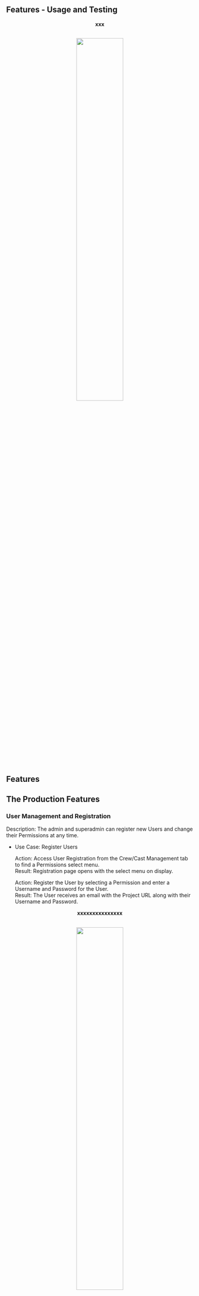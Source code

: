 ## Features - Usage and Testing

<p align="center"> <strong>xxx</strong></p>
<h2 align="center">
<img src="documentation/readme-images/home6.png" width="50%">
</h2>

## Features

## The Production Features

### User Management and Registration
Description: The admin and superadmin can register new Users and change their Permissions at any time.<br>

- Use Case: Register Users<br>

  Action: Access User Registration from the Crew/Cast Management tab to find a Permissions select menu.<br>
  Result: Registration page opens with the select menu on display.<br>

  Action: Register the User by selecting a Permission and enter a Username and Password for the User.<br>
  Result: The User receives an email with the Project URL along with their Username and Password.<br>

<p align="center"> <strong>xxxxxxxxxxxxxxx</strong></p>
<h2 align="center">
<img src="documentation/readme-images/schededit1.png" width="50%">
</h2>

<p align="center"> <strong>xxxxxxxxxxxxxxxxxxxx</strong></p>
<h2 align="center">
<img src="documentation/readme-images/schededit2.png" width="50%">
</h2>

- Use Case: Change a User's Permission<br>

  Action: Change the User's Permission by selecting a new Permission for the User.<br>
  Result: The User receives an email advising them of their new Permission.<br>

<p align="center"> <strong>xxxxxxxxxxxxxxxxx</strong></p>
<h2 align="center">
<img src="documentation/readme-images/schededit1.png" width="50%">
</h2>

<p align="center"> <strong>xxxxxxxxxxxxxxxx</strong></p>
<h2 align="center">
<img src="documentation/readme-images/schededit2.png" width="50%">
</h2>

### Scheduling
Description: View Schedules for a Shoot Day. Create Schedules by Creating Days then selecting Scenes from a menu which automatically adds the Scene's breakdown info to a stripboard.<br>

- Use Case: View all Shoot Days.<br>

  1. Click on the Schedule link in the Home page or from the Navbar.<br>
  2. The Schedule page displays with all the Shoot Days.<br>

<p align="center"> <strong>The Schedule page</strong></p>
<h2 align="center">
<img src="documentation/readme-images/schedsched.png" width="50%">
</h2>

- Use Case: Create a Shoot Day.<br>

  1. On the Schedule page click on the "Create Day" tab.<br>
  2. The Create Day form displays. <br>
  3. Add the Day number - "6".<br>
  4. Select the Date from the input box Calender - "20 Nov 2024".<br>
  5. The Date is added.<br>
  6. Press submit.<br>
  7. A success message displays.<br>
  8. The Shoot Day number "6" and Date "20 Nov 2024" is created and added to the page.<br>

<p align="center"> <strong>Shoot Day: Number "6" Created</strong></p>
<h2 align="center">
<img src="documentation/readme-images/scheddaycre.png" width="50%">
</h2>

- Use Case: Edit a Shoot Day.<br>

  1. On the Edit/Delete icon and click the Edit icon.<br>
  2. The Edit Day form displays. <br>
  3. Input the new details, i.e. change the date to - "27 Nov 2024".<br>
  6. Press submit.<br>
  7. A success message displays.<br>
  8. The Shoot Day number "6" displays with the new Date "27 Nov 2024".<br>

<p align="center"> <strong>Success Message and Day with changes</strong></p>
<h2 align="center">
<img src="documentation/readme-images/scheddayedit.png" width="50%">
</h2>

- Use Case: Delete a Shoot Day.<br>

  1. On the Edit/Delete icon and click the Delete icon.<br>
  2. A Modal displays asking to Confirm Delete or Cancel<br>
  3. Click "Delete".<br>
  6. A success message displays and the Day is deleted.<br>

<p align="center"> <strong>Success Message and Day Deleted</strong></p>
<h2 align="center">
<img src="documentation/readme-images/scheddaydel.png" width="50%">
</h2>

- Use Case: Find a Shoot Day in the Calender.<br>

  1. Click on the desired date in the Calender - "02 Jan 2023".<br>
  2. The Shoot Day opens if one has been created for that date. <br>

<p align="center"> <strong>Shoot Day "02 Jan 2023"</strong></p>
<h2 align="center">
<img src="documentation/readme-images/schedcal1.png" width="50%">
</h2>

- Use Case: Find a Shoot Day from the Search Bar.<br>

  1. Enter the Day Number "1" in the Search Bar and Submit.<br>
  2. The search returns Days containing the number "1".<br>

<p align="center"> <strong>The Shoot Day "1" displays.</strong></p>
<h2 align="center">
<img src="documentation/readme-images/schedsearch1.png" width="50%">
</h2>

- Use Case: View the Shoot Day and its Stripboard.<br>

  1. Click on the Shoot Day from the the selection displaying on the page or from the one if returned from the Calender search or Search Bar.<br>
  2. The Shoot Day opens and the Add Scenes tab and Stripboard displays. <br>

<p align="center"> <strong>The Shoot Day with the Add Scenes tab and Stripboard</strong></p>
<h2 align="center">
<img src="documentation/readme-images/schedstripb1.png" width="50%">
</h2>

- Use Case: Add Schedule Scenes to a Shoot Day.<br>

  1. Click on the Shoot Day.<br>
  2. The Shoot Day opens with the Add Scenes tab and Stripboard. <br>
  3. Click the the Add Scene tab.<br>
  4. The Add Scene form opens below.<br>
  5. Click on the Act One tab and the Scenes from Act One display.<br>
  6. Click on the Act Two A tab and the Scenes from Act Two A display.<br>
  7. Click on the Act Two B tab and the Scenes from Act Two B display.<br>
  8. Click on the Act Three tab and the Scenes from Act Three display.<br>
  9. Click on the Location tab and the Scenes display by Location.<br>
  10. Input a Scene number, Title or Location to the Search Bar then click one of the above tabs and the Scenes in that tab group with the search value display.<br>
  11. Select a Scene by clicking on it and the Shooting Info form opens below with the Scene numberon top.<br>
  12. Input the Day Order Number and other values and press Add Scene. It is up to the User to input an
   unused Day Order Number not used in another Scene.<br>
  13. A success message displays.
  14. The Schedule Scene is added to the Stripboard and the page count is updated by Scene 4's length of 1 to 3.75.<br>

<p align="center"> <strong>Add Scene Form</strong></p>
<h2 align="center">
<img src="documentation/readme-images/schedadds1.png" width="50%">
</h2>

<p align="center"> <strong>Act One Scenes displaying after clicking the Act One tab</strong></p>
<h2 align="center">
<img src="documentation/readme-images/schedaddact1.png" width="50%">
</h2>

<p align="center"> <strong>Enter value "Jake" in Search bar</strong></p>
<h2 align="center">
<img src="documentation/readme-images/schedjake1.png" width="50%">
</h2>

<p align="center"> <strong>Act One Scenes with Location Jake display</strong></p>
<h2 align="center">
<img src="documentation/readme-images/schedjake2.png" width="50%">
</h2>

<p align="center"> <strong>Enter Shooting Info with Day order Number "6" and submit form</strong></p>
<h2 align="center">
<img src="documentation/readme-images/schedshoot1.png" width="50%">
</h2>

<p align="center"> <strong>Scene 4 is added to the Stripboard with Day order number "6"</strong></p>
<h2 align="center">
<img src="documentation/readme-images/schedshoot2.png" width="50%">
</h2>

- Use Case: Edit Schedule Scene<br>

  1. Click on the three Dots edit icon to open the Edit/Delete mini menu and click Edit.<br>
  2. The Edit page opens with the fetched Schedule Scene info in the input boxes<br>
  3. Make changes and click Edit.<br>
  4. The Stripboard opens with the changes to that Schedule Scene.<br>

<p align="center"> <strong>Make changes to New Info field</strong></p>
<h2 align="center">
<img src="documentation/readme-images/schededit1.png" width="50%">
</h2>

<p align="center"> <strong>Stripboard after submitting</strong></p>
<h2 align="center">
<img src="documentation/readme-images/schededit2.png" width="50%">
</h2>

- Use Case: Add a Next row with move or break info below a Schedule Scene.<br>

  1. Click on the three Dots edit icon to open the Edit/Delete mini menu and click Edit.<br>
  2. The Edit page opens with the fetched Schedule Scene info in the input boxes<br>
  3. Input the new Next info in the Next input box and click Edit.<br>
  4. The Stripboard opens with the new next Row displaying below that Schedule Scene.<br>

<p align="center"> <strong>Make changes to Next field</strong></p>
<h2 align="center">
<img src="documentation/readme-images/schedednext1.png" width="50%">
</h2>

<p align="center"> <strong>Stripboard after submitting</strong></p>
<h2 align="center">
<img src="documentation/readme-images/schedednext2.png" width="50%">
</h2>

- Use Case: Reorder a Schedule Scene.<br>

  1. Click on the Reorder button which currently displays the Scene's current order and the reorder form opens.<br>
  2. Input the new Order number and click Reorder.<br>
  3. The Stripboard opens with the new Order number for the Schedule Scene.<br>
  4. Re-order all the following Schedule Scenes in a similar manner.<br>

<p align="center"> <strong>Make changes to Reorder field</strong></p>
<h2 align="center">
<img src="documentation/readme-images/schedor1.png" width="50%">
</h2>

<p align="center"> <strong>Stripboard after submitting</strong></p>
<h2 align="center">
<img src="documentation/readme-images/schedor2.png" width="50%">
</h2>

- Use Case: Add a Next row with new info below a Schedule Scene from the Reorder form.<br>

  1. Click on the Reorder button and the reorder form opens.<br>
  2. Input the new Next info in the Next input box and click Create.<br>
  3. The Stripboard opens with the new next Row displaying below that Schedule Scene.<br>

<p align="center"> <strong>Make changes to Next field</strong></p>
<h2 align="center">
<img src="documentation/readme-images/schednext1.png" width="50%">
</h2>

<p align="center"> <strong>Stripboard after submitting</strong></p>
<h2 align="center">
<img src="documentation/readme-images/schednext2.png" width="50%">
</h2>

- Use Case: View the Schedule Scene Characters.<br>

  1. Click on the Cast button.<br>
  2. The Cast Info displays below.<br>

<p align="center"> <strong>Character Info</strong></p>
<h2 align="center">
<img src="documentation/readme-images/charssched.png" width="50%">
</h2>

- Use Case: View the Schedule Scene Info.<br>

  1. Click on the Info button.<br>
  2. The Info displays below.<br>

<p align="center"> <strong>Scene Info</strong></p>
<h2 align="center">
<img src="documentation/readme-images/infosched.png" width="50%">
</h2>

### Callsheets
Description: xxxx<br>

### Budgeting 
- As this feature is held on the "Shot Caller Production" home app the Budgeting testing is on it's Testing page. [Testing](https://github.com/johnston9/shot-caller-production/blob/main/TESTING.md)<br>



## The Creative Features

### Scenes Workspace
Description: View and create Scene pages containing Breakdowns, Characters and Background, Scripts, Storyboards, Shotlists, and Workspaces.<br>

#### Scenes Page
Description: This page displays all the currently added Scenes and the "Script" tab to the Script page where the whole Script can be uploaded and viewed.

- Use Case: View all the Scenes<br>

  1. Click on Scenes Workspace on the Home page or Workspace in the Navbar.<br>
  2. The Scenes Workspace page opens with all the currently created Scenes displaying on it.<br>

<p align="center"> <strong>Scenes Workspace</strong></p>
<h2 align="center">
<img src="documentation/readme-images/scenesworks.png" width="50%">
</h2>

- Use Case: Find Scenes from the Searchbar<br>

  1. On the Scenes Workspace start typing a Scene Number, Title or Location in the Searchbar, e.g. for Location start typing "Alligator Club".<br>
  2. Results will display narrowing down with each charactor or digit typed.<br>
  3. In this case by the time "alli" is typed in the results for Location "Alligaror Club" display.

<p align="center"> <strong>Alligaror Club returned from Search</strong></p>
<h2 align="center">
<img src="documentation/readme-images/scenessebar.png" width="50%">
</h2>

- Use Case: Find Scenes by Act or Location List<br>

  1. On the Scenes Workspace click on the "Act Three" tab..<br>
  2. Results showing all scenes from Act Three display.<br>

<p align="center"> <strong>Act Three</strong></p>
<h2 align="center">
<img src="documentation/readme-images/scenesact3.png" width="50%">
</h2>

- Use Case: Create a Scene<br>

  1. In the Scenes Workspace page click on the "Create Scene" tab to open the "Create Scene" form.<br>
  2. Input the new Scene Number, "11", and submit.<br>
  3. Scene "11" is added to the Scenes Workspace.
  4. A Success message displays saying "Scene 11 Created".

<p align="center"> <strong>Input "11" in the Create Scene form</strong></p>
<h2 align="center">
<img src="documentation/readme-images/scenescreate.png" width="50%">
</h2>

<p align="center"> <strong>Success Message</strong></p>
<h2 align="center">
<img src="documentation/readme-images/toastcreate.png" width="50%">
</h2>

<p align="center"> <strong>Scene "11" added to Workspace</strong></p>
<h2 align="center">
<img src="documentation/readme-images/scenescreate2.png" width="50%">
</h2>

- Use Case: Delete a Scene on the Scenes page.<br>

  1. On the Scenes page click the Edit/Delete icon on the Scene Top then click the Delete icon.<br>
  2. A Modal displays asking to Confirm Delete or Cancel<br>
  3. Click "Delete".<br>
  6. A success message displays and the Scene is deleted.<br>

<p align="center"> <strong>Success Message and Scene Deleted</strong></p>
<h2 align="center">
<img src="documentation/readme-images/scenedel.png" width="50%">
</h2>

- Use Case: Delete a Scene on it's Scene page.<br>

  1. On the Scene click the Edit/Delete icon then click the Delete icon.<br>
  2. A Modal displays asking to Confirm Delete or Cancel<br>
  3. Click "Delete".<br>
  6. A success message displays and the Scene is deleted.<br>

#### Script
Description: This page contains the whole script. It also had "Latest Changes" and "Notes" information sections on top and an "Add Latest Script" tab where the latest draft can be uploaded.<br>

- Use Case: View the Script<br>

  1. Click on the "Script" tab on the Scenes page.<br>
  2. The Script page opens displaying the current Script with the "Latest Changes" and "Notes" information sections on top and an "Add Latest Script" tab.

<p align="center"> <strong>The Script page</strong></p>
<h2 align="center">
<img src="documentation/readme-images/script1.png" width="50%">
</h2>

- Use Case: Add the first Script Draft along with Notes<br>

  1. Click on the "Add Script" tab on the Scenes page. This will display is a Script has not been previously been added, if it has an "Add Latest Script" tab will display.
  2. The "Add Script" form opens.
  3. Input the "Draft Name" info.
  4. Input the "Latest Changes" info if desired."
  5. Input the "Notes" info."
  6. Click the "Change the Script" tab to open the Desktop files and select the desired file to be uploaded.
  7. The new file is added with its desktop name displaying below.
  8. Click Upload and the updates are added to the database and the Scenes page opens.
  9. A Success message displays.
  9. Click Script to view the Script.

- Use Case: Add the Latest Draft along with the Latest Changes and Notes inputs<br>

  1. Click on the "Add Latest Script" tab on the Scenes page.
  2. The "Add Latest Script" form opens displaying the current database Script file name, "Script_Draft_1_ny25jg" and the current draft, latest changes and notes inputs.
  3. Input the new "Draft Name" info, - "Draft 4, 02-04-24".
  4. Input the new "Latest Changes" info, - "Scene, 1, 2 and 3 changed. Added scene 94."
  5. Input the new "Notes" info, - "Scene 1 is 1.5 pages longer now."
  6. Click the "Change the Script" tab to open the Desktop files and select the desired file to be uploaded, - "Script Draft 4".
  7. The new file is added with its desktop name displaying below, - "Script Draft 4.pdf".
  8. Click Upload and the updates are added to the database and the Scenes page opens.
  9. A Success message displays saying "Script Draft 4.pdf" added.
  9. Click Script to view the changes including its new database file name "Script_Draft_4_v5omzy".


<p align="center"> <strong>The "Add Latest Script" Form with the Changes</strong></p>
<h2 align="center">
<img src="documentation/readme-images/scriptchange1.png" width="50%">
</h2>

<p align="center"> <strong>Success Message</strong></p>
<h2 align="center">
<img src="documentation/readme-images/scriptchange2.png" width="50%">
</h2>

<p align="center"> <strong>The new Script and the new info</strong></p>
<h2 align="center">
<img src="documentation/readme-images/scriptchange3.png" width="50%">
</h2>

- Use Case: View the Script in it's original format<br>

  1. Click on the "Click here to View the Original Script file" link on the Script page.<br>
  2. The Script opens on a new page in its original PDF format.

  - Use Case: Download the Script<br>

  1. Click on the "Download" icon on the Script.<br>
  2. The Script is downloaded.<br>

 - Use Case: Print the Script<br>

  1. Click on the "Print" icon on the Script.<br>
  2. The Print menu opens. 
  3. Click Print and the Script is printed out.<br>

#### Scene Page
Description: This page contains the Breakdown, Characters and Background, Scene Script, Storyboard, Shotlists, and Workspaces.<br>

- Use Case: View the Scene Page<br>

  1. Click on a Scene on the Scenes page.
  2. The Scene page opens.

#### Scene Breakdown
Description: This section contains the Scene Breakdown.

- Use Case: View the Scene Breakdown<br>

  1. Click on Breakdown tab on the Scene page to view the Scene Breakdown.

- Use Case: Add/Edit details in the Breakdown<br>

  1. Click on the 3 Dots on the Scene page or the Add/Edit tab on the Breakdown page to open the Add/Edit Breakdown form.
  2. Fill in the details.
  3. If the Location is not already added to the Locations dropdown click the "Add new Location" tab on the top of the page to open the Add New Location form.
  4. Input the new location "Train Station" and submit.
  5. The new Location "Train Station" is now added to the Locations dropdown.
  6. Add the Scene Script by selecting the desired PDF file "S 11 No 2 Script" from the desktop.
  7. Add the Scene Storyboard by selecting the desired PDF file "S 11 Storyb" from the desktop.
  8. Submit the form.
  9. A Success message displays saying "Scene "11" Breakdown Updated".
  10. Click on Breakdown tab on the Scene page to view the new Breakdown inputs.

<p align="center"> <strong>Add New Location</strong></p>
<h2 align="center">
<img src="documentation/readme-images/scenebreaknewloc1.png" width="50%">
</h2>

<p align="center"> <strong>New Location in Dropdown</strong></p>
<h2 align="center">
<img src="documentation/readme-images/scenebreakloc2.png" width="50%">
</h2>

<p align="center"> <strong>Input Breakdown Fields</strong></p>
<h2 align="center">
<img src="documentation/readme-images/scenebreak1.png" width="50%">
</h2>

<p align="center"> <strong>Success Message</strong></p>
<h2 align="center">
<img src="documentation/readme-images/breaktoast.png" width="50%">
</h2>

<p align="center"> <strong>The Breakdown Page</strong></p>
<h2 align="center">
<img src="documentation/readme-images/scenebreak2.png" width="50%">
</h2>

- Use Case: Add/Edit details in the Breakdown from the Scenes page<br>

  1. Click on the 3 Dots on the Scene Top on the Scenes page to open the Add/Edit Breakdown form.
  2. Fill in the details and submit.
  3. A success message displays and the Scene it updated with the new details.

#### Scene Characters/Bg
- Description: This section contains the Scene's Characters and Background information. Admin can add/edit Scene Characters and BG here. Characters are added by a dropdown containing all Characters added to the Project. Selecting a Character automatically fills it's Role and Number input.<br>
Characters can be added to the Project on the "Add Character" form in the "Characters" feature or here in the "Add New Characters "form.

- Use Case: View the Scene Characters/Bg Section<br>

  1. Click on Characters/Bg tab on the Scene page to view the Scene Characters/Bg Section wirh the currenly added Characters and Background.

<p align="center"> <strong>The Characters/Bg Section</strong></p>
<h2 align="center">
<img src="documentation/readme-images/charbg.png" width="50%">
</h2>

- Use Case: Add New Characters for the Project<br>

  1. Click on "Add Character" tab on the Characters/Bg Section to open the "Add Characters" form.<br>
  2. Click on "Add New Characters" tab to open the Add New Characters form.<br>
  3. Enter the "Role" name - "Fritz".<br>
  4. Select a Character number from one of the three inputs boxes.<br>
    Clicking on "Number 1 - 30" opens a dropdown with all the current unused "1 - 30" Numbers.<br>
    Clicking on "Number 31 - 100" opens a dropdown with all the current unused "31 - 100" Numbers.<br>
    Clicking on "Number 101 - 200" opens a dropdown with all the current unused "101 - 200" Numbers.<br>
    Select Number "44" from the "Number 31 - 100" dropdown.<br>
  5. Click "Create" and the Character Fritz is added to the database with a Character Number of "44" and the form is cleared.<br>
  6. A success message displays saying "Character Fritz Aded".<br>


<p align="center"> <strong>Open the "Add New Characters" form and add Role "Fritz"</strong></p>
<h2 align="center">
<img src="documentation/readme-images/addnewchar11.png" width="50%">
</h2>

<p align="center"> <strong>Select number "44" from the "Number 31 - 100" dropdown.</strong></p>
<h2 align="center">
<img src="documentation/readme-images/charsel1.png" width="50%">
</h2>

<p align="center"> <strong>Success Message</strong></p>
<h2 align="center">
<img src="documentation/readme-images/toastchar.png" width="50%">
</h2>

<p align="center"> <strong>The Character Fritz is added to the project with a Number of "44"</strong></p>
<h2 align="center">
<img src="documentation/readme-images/charbg.png" width="50%">
</h2>

- Use Case: Add Characters to the Scene<br>

  1. Click on "Add Character" tab on the Characters/Bg Section to open the "Add Characters" form which contains the "Add Scene Character" form below the "Add New Characters" tab.<br>
  2. Click on the "Select" button to open the scrollable Dropdown menu of currrently added Project Characters.<br>
  3. Click on "Fritz", the Character added in the Use Case above.<br>
  4. The Role and Number inputs are automatically filled with Fritz's info.<br>
  4. "Fritz" is added to the Scene Charcters below and the form is cleared to allow the next Character to be added.<br>
  5. A success message displays saying "Character Fritz Aded".<br>
  6. After the page is refreshed the Character "Fritz" will be displayed in accending "Number" order like the rest of the Characters.<br>

<p align="center"> <strong>The "Add Characters" form</strong></p>
<h2 align="center">
<img src="documentation/readme-images/addchars1.png" width="50%">
</h2>

<p align="center"> <strong>Click on "Fritz" in the Dropdown</strong></p>
<h2 align="center">
<img src="documentation/readme-images/selfritz.png" width="50%">
</h2>

<p align="center"> <strong>The Role and Number Inputs are Automatically filled with Fritz's Info</strong></p>
<h2 align="center">
<img src="documentation/readme-images/selfritz2.png" width="50%">
</h2>

<p align="center"> <strong>Success Message</strong></p>
<h2 align="center">
<img src="documentation/readme-images/toastchar2.png" width="50%">
</h2>

<p align="center"> <strong>"Fritz" is added to the Scene Charcters Below</strong></p>
<h2 align="center">
<img src="documentation/readme-images/selfritz3.png" width="50%">
</h2>

<p align="center"> <strong>"Fritz" Displaying in correct Order after Refreshing</strong></p>
<h2 align="center">
<img src="documentation/readme-images/selfritz4.png" width="50%">
</h2>

- Use Case: Delete Scene Characters<br>

  1. Click on "3 Dots Edit/Delete" icon to open the Edit/Delete mini menu and select Delete.<br>
  2. A pop-up displays on top of the page asking to confirm the Delete.
  3. Click "Cancel" to cancel or "Delete" to delete.

<p align="center"> <strong>The Edit/Delete mini menu</strong></p>
<h2 align="center">
<img src="documentation/readme-images/chardel1.png" width="50%">
</h2>

<p align="center"> <strong>The Pop-up to Confirm Delete</strong></p>
<h2 align="center">
<img src="documentation/readme-images/chardel2.png" width="50%">
</h2>

- Use Case: Edit Scene Characters<br>

  1. Scene Characters' "Role" and "Number" fields cannot be edited but "Costume" can. See Scene Character Costume below.<br>

#### Scene Character Costume
Description: 
- Use Case: Edit Scene Characters' Costumes<br>

  1. Click on a character's, "3 Dots Edit/Delete" icon to open the Edit/Delete mini menu and select Edit, eg "Fritz".<br>
  2. The "Add/Edit Costume" form opens.<br>
  3. Enter a value "1" and submit.<br>
  4. The value "1" is added to Fritz Costume.<br>
  5. A success message displays saying - "Fritz's Costume Updated".<br>

<p align="center"> <strong>Value "1" Entered in "Add/Edit Costume" form</strong></p>
<h2 align="center">
<img src="documentation/readme-images/costume1.png" width="50%">
</h2>

<p align="center"> <strong>Value "1" added to "Fritz Costume"</strong></p>
<h2 align="center">
<img src="documentation/readme-images/costume2.png" width="50%">
</h2>

<p align="center"> <strong>Success Message</strong></p>
<h2 align="center">
<img src="documentation/readme-images/fritz22.png" width="50%">
</h2>

#### Scene Script
Description: View, Download, Print or Change the Scene Script<br>

- Use Case: View the Scene Script<br>

  1. Click on Script tab on the Scene page to view the new Script "S 11 No 2 Script" added above. If no Script has been added yet a message will display advising to go to the Scenes Workspace page and click the Script tab on top to view the entire Script.

<p align="center"> <strong>Scene Script - "S 11 No 2 Script"</strong></p>
<h2 align="center">
<img src="documentation/readme-images/scenescriptno2.png" width="50%">
</h2>

- Use Case: View the Scene Script in it's original PDF format<br>

  1. Click on the "Click here to View the original Script file" link on the Script page.
  2. The Script opens in a new tab in it's original PDF format.

- Use Case: Download the Scene Script<br>

  1. Click on Download icon on the Script page.
  2. The Script is downloaded to the User's device.

- Use Case: Print the Scene Script<br>

  1. Click on Print icon on the Script page.
  2. The Script is printed out on the User's printer.

- Use Case: Add/Change the Scene Script<br>

  1. Click on Script tab on the Scene page to open the new Script "S 11 No 2 Script" added above.
  2. Click on the "Add/Change Script" tab.
  3. The Add/Change Script form opens with the "Database" name of the current Script "S_11_No_2_Script_swbjdg" displaying and a "Change Script" tab underneath.  If no Script has been added yet an "Upload Script" message will display instead.
  4. Click "Change Script" or "Upload Script" to open the Desktop files.
  5. Select the desired file "S 11 No 3 Script" and the "Desktop" name of the selected file "S 11 No 3 Script.pdf" displays in place of the previous "Database" one.
  6. Click Upload and the Script is changed in the backend.
  7. A success message displays saying - "S 11 No 3 Script Added".<br>
  8. Click Script tab to view the newly uploaded Script "S 11 No 3 Script" with the new database File name "S_11_No_3_Script_i8tapb" displaying.

<p align="center"> <strong>The "Add/Change Script" form displaying the current "Database" file name "S_11_No_2_Script_swbjdg"</strong></p>
<h2 align="center">
<img src="documentation/readme-images/scenescriptf1.png" width="50%">
</h2>

<p align="center"> <strong>The "Add/Change Script" form displaying the new "Desktop" file name "S 11 No 3 Script.pdf"</strong></p>
<h2 align="center">
<img src="documentation/readme-images/scenescriptf2.png" width="50%">
</h2>

<p align="center"> <strong>Success Message</strong></p>
<h2 align="center">
<img src="documentation/readme-images/sscript11.png" width="50%">
</h2>

<p align="center"> <strong>The "Script" page with the new Script "S 11 No 3 Script" - "Database" file name "S_11_No_3_Script_i8tapb"</strong></p>
<h2 align="center">
<img src="documentation/readme-images/scenescriptno3.png" width="50%">
</h2>

#### Scene Storyboard
Description: View, Download, Print or Change the Scene Storyboard and View or Add the Storyboard URL<br>

- Use Case: View the Scene Storyboard<br>

  1. Click on Storyboard tab on the Scene page to open the Storyboard page in which the current Storyboard displays if one has been added.

<p align="center"> <strong>Scene Storyboard - "Portrait 6"</strong></p>
<h2 align="center">
<img src="documentation/readme-images/storyview2.png" width="50%">
</h2>

- Use Case: Download the Scene Storyboard<br>

  1. Click on Download icon on the Storyboard page.
  2. The Storyboard is downloaded to the User's device.

- Use Case: Print the Scene Storyboard<br>

  1. Click on Print icon on the Storyboard page.
  2. The Storyboard is printed out on the User's printer.

- Use Case: Change the Scene Storyboard<br>

  1. Click on Storyboard tab on the Scene page to open the Storyboard page with the present Storyboard "Portrait6" displaying.
  2. Click on the "Add Storyboard" tab whether one has been added and is displaying or not.
  3. The Add/Change Storyboard form opens with the database name of the current Storyboard "portrait6_zkrkp7" displaying and a "Change Storyboard" tab underneath.  If no Storyboard has been added yet an "Upload Storyboard" message will display instead.
  4. Click "Change Storyboard" or "Upload Storyboard" to open the Desktop files.
  5. Select the desired file "Landscape6" and the desktop name of the selected file "Landscape6.pdf" displays in place of the previous one.
  6. Click Upload and the Storyboard is changed in the backend.
  7. A success message displays saying - "Storyboard Landscape6.pdf Added".<br>
  8. Click Storyboard tab to view the newly uploaded Storyboard "Landscape6" with the new database File name "landscape6_nqxnys" displaying above.

<p align="center"> <strong>The "Add/Change Storyboard" form displaying the current "Database" file name "portrait6_zkrkp7"</strong></p>
<h2 align="center">
<img src="documentation/readme-images/storychange1.png" width="50%">
</h2>

<p align="center"> <strong>The "Add/Change Storyboard" form displaying the new "Desktop" file name "Landscape6.pdf"</strong></p>
<h2 align="center">
<img src="documentation/readme-images/storychange2.png" width="50%">
</h2>

<p align="center"> <strong>Success Message</strong></p>
<h2 align="center">
<img src="documentation/readme-images/toaststory2.png" width="50%">
</h2>

<p align="center"> <strong>The "Storyboard" page with the new Storyboard "Landscape6" - "Database" file name "landscape6_nqxnys"</strong></p>
<h2 align="center">
<img src="documentation/readme-images/storychange3.png" width="50%">
</h2>

- Use Case: View the Scene Storyboard Video<br>

  1. Click on Storyboard URL tab on the Storyboard page.
  2. The page opens with the video ready to play.

<p align="center"> <strong>Scene Storyboard Video</strong></p>
<h2 align="center">
<img src="documentation/readme-images/storyurl.png" width="50%">
</h2>

- Use Case: Change the Scene Storyboard Video<br>

  1. Click on Storyboard URL tab on the Storyboard page.
  2. Click on the "Add/Change URL" tab.
  3. The Add/Change Storyboard URL form opens with the the current Storyboard URL displaying in the input box if one has been previously added.
  4. Enter the new Storyboard URL and submit.
  5. A success message displays saying - "Storyboard URL Added" and the Scene page is loaded.<br>
  8. Click Storyboard tab then the Storyboard URL tab to view the new video.

#### Scene Shotlist
Description: View and Add the Shotlist<br>

- Use Case: View the Scene Shotlist<br>

  1. Click on Shotlist tab on the Scene page to open the Shotlist page with the "Add Shot" tab on top and displaying all the currently added shots.

<p align="center"> <strong>Shotlist Page</strong></p>
<h2 align="center">
<img src="documentation/readme-images/nnnnn.png" width="50%">
</h2>

#### Scenes Workspaces
Description: Collorate on Scenes by department through Posts with images<br>

- Use Case: View the Scenes Workspace<br>

  1. Click on the "Primary Scenes Worksace" tab on the Home page or in the Navbar to Open the page.
  2. Wiew the "Workspace Guide" on top and the departments below.

<p align="center"> <strong>nnnnnnnn</strong></p>
<h2 align="center">
<img src="documentation/readme-images/nnnnnn.png" width="50%">
</h2>

### Characters
Description: xxxx<br>

- Use Case: nnnn<br>

  1. nnnn.
  2. nnn.

<p align="center"> <strong>nnnnnnnn</strong></p>
<h2 align="center">
<img src="documentation/readme-images/nnnnnn.png" width="50%">
</h2>

### Locations
Description: xxxx<br>

- Use Case: nnnn<br>

  1. nnnn.
  2. nnn.

<p align="center"> <strong>nnnnnnnn</strong></p>
<h2 align="center">
<img src="documentation/readme-images/nnnnnn.png" width="50%">
</h2>

### Moodboards
Description: xxxx<br>

- Use Case: nnnn<br>

  1. nnnn.
  2. nnn.

<p align="center"> <strong>nnnnnnnn</strong></p>
<h2 align="center">
<img src="documentation/readme-images/nnnnnn.png" width="50%">
</h2>

### Index Cards 
Description: A series of Cards for each Scene containing Story and Style info<br>

- Use Case: View the Index Cards<br>

  1. Click Index Cards in the Home page menu.<br>
  2. The Index Cards page opens with the "Add Index Card" tab on top and all added Cards displaying in Rows on Large Screen and one after another on Mobile view.<br>

<p align="center"> <strong>Index Cards page</strong></p>
<h2 align="center">
<img src="documentation/readme-images/indexview.png" width="50%">
</h2>

- Use Case: Find an Index Card in the Search bar by it's number<br>

  1. Input a Card number in the Search Bar, eg 109.<br>
  2. Card 109 is returned.<br>

<p align="center"> <strong>Index Card 109</strong></p>
<h2 align="center">
<img src="documentation/readme-images/indexsearch.png" width="50%">
</h2>

- Use Case: View the Index Cards from 1 - 30<br>

  1. Click Cards 1 - 30 tab.<br>
  2. The Index Cards in this group are returned.<br>

<p align="center"> <strong>Index Cards page</strong></p>
<h2 align="center">
<img src="documentation/readme-images/index1-30.png" width="50%">
</h2>

- Use Case: View the Index Cards from 31 - 60<br>

  1. Click Cards 31 - 60 tab.<br>
  2. The Index Cards in this group are returned.<br>

<p align="center"> <strong>Index Cards page</strong></p>
<h2 align="center">
<img src="documentation/readme-images/index31-60.png" width="50%">
</h2>

- Use Case: View the Index Cards from 61 - 90<br>

  1. Click Cards 61 - 90 tab.<br>
  2. The Index Cards in this group are returned.<br>

<p align="center"> <strong>Index Cards page</strong></p>
<h2 align="center">
<img src="documentation/readme-images/index61-90.png" width="50%">
</h2>

- Use Case: View the Index Cards from 91 - end<br>

  1. Click Cards 91 - end tab.<br>
  2. The Index Cards in this group are returned.<br>

<p align="center"> <strong>Index Cards page</strong></p>
<h2 align="center">
<img src="documentation/readme-images/index91-end.png" width="50%">
</h2>

- Use Case: Add an Index Card<br>

  1. Click the "Add Index Card" tab.<br>
  2. The "Create Index Card" form opens.<br>
  3. Input the Card Number, eg "8" along with the Story and Style fields and submit.<br>
  4. A success message displays saying - "Index Card "8" Added"<br>

<p align="center"> <strong>Create Index Card form</strong></p>
<h2 align="center">
<img src="documentation/readme-images/indexadd1.png" width="50%">
</h2>
<p align="center"> <strong>Success message</strong></p>
<h2 align="center">
<img src="documentation/readme-images/indextoastadd.png" width="50%">
</h2>

<p align="center"> <strong>Index Card "8" Added"</strong></p>
<h2 align="center">
<img src="documentation/readme-images/indexadd1.png" width="50%">
</h2>

- Use Case: Edit an Index Card<br>

  1. Click the 3 dots icon to open the Edit/Delete mini menu then click the Edit icon.<br>
  2. The "Edit Index Card" form opens.<br>
  3. Make changes and submit.<br>
   e.g. Number - "8" to "9", Story - "bus" to "train", Style - "Handheld" to "Steadicam".<br>
  4. A success message displays saying - "Index Card "8" Updated"<br>
  5. The Index Card now displays with the changes.

<p align="center"> <strong>Edit Index Card form</strong></p>
<h2 align="center">
<img src="documentation/readme-images/indexedit1.png" width="50%">
</h2>

<p align="center"> <strong>Edit Form</strong></p>
<h2 align="center">
<img src="documentation/readme-images/indexedit2.png" width="50%">
</h2>

<p align="center"> <strong>Index Card with Changes</strong></p>
<h2 align="center">
<img src="documentation/readme-images/indexedit3.png" width="50%">
</h2>

### Index Shots 
Description: Create any number of Series each containing a display of succesive images relating to a particular theme.<br>

- Use Case: View the Index Shot Series<br>

  1. Click Index Shots in the Home page menu.<br>
  2. The Index Shots page opens with the "Create Series" tab on top and all created Series displaying in Rows.<br>

<p align="center"> <strong>Index Shots page</strong></p>
<h2 align="center">
<img src="documentation/readme-images/seriesview.png" width="50%">
</h2>

- Use Case: Find a Series in the Search bar by it's name<br>

  1. Input a name in the Search Bar, eg costumes.<br>
  2. All series with word costumes are returned, e.g. "Costume Matches".<br>

<p align="center"> <strong>Series "Costume Matches"</strong></p>
<h2 align="center">
<img src="documentation/readme-images/seriessearch.png" width="50%">
</h2>

- Use Case: View a Series description<br>

  1. Click on the "I" icon.<br>
  2. The description of the Series's Content displays.<br>

<p align="center"> <strong>Series "Costume Matches"</strong></p>
<h2 align="center">
<img src="documentation/readme-images/seriescon.png" width="50%">
</h2>

- Use Case: Create a Series<br>

  1. Click the "Create Series" tab.<br>
  2. The "Create Series" form opens.<br>
  3. Input the Name, e.g. "Angles Scene 1" and Content fields and submit.<br>
  4. A success message displays saying - "Series "Angles Scene 1" Added"<br>
  5. The new Series "Angles Scene 1" is added.<br>

<p align="center"> <strong>Create Index Shot Series form</strong></p>
<h2 align="center">
<img src="documentation/readme-images/seriesadd1.png" width="50%">
</h2>

<p align="center"> <strong>Success Message</strong></p>
<h2 align="center">
<img src="documentation/readme-images/seriestoastadd.png" width="50%">
</h2>

<p align="center"> <strong>Series "Angles Scene 1" Added</strong></p>
<h2 align="center">
<img src="documentation/readme-images/seriesadd2.png" width="50%">
</h2>

- Use Case: Edit a Series<br>

  1. Click the "3 Dots on the Series" tab.<br>
  2. The "Edit Series" form opens.<br>
  3. Input new Name, e.g. "Angles Scene 2" and Content fields and submit.<br>
  4. A success message displays saying - "Series "Angles Scene 1" Updated"<br>
  5. The Series is updated.<br>

<p align="center"> <strong>Edit Series form</strong></p>
<h2 align="center">
<img src="documentation/readme-images/seriesedit1.png" width="50%">
</h2>

<p align="center"> <strong>Make Changes</strong></p>
<h2 align="center">
<img src="documentation/readme-images/seriesedit2.png" width="50%">
</h2>

<p align="center"> <strong>Success Message</strong></p>
<h2 align="center">
<img src="documentation/readme-images/seriestoastedit.png" width="50%">
</h2>

<p align="center"> <strong>Changes display</strong></p>
<h2 align="center">
<img src="documentation/readme-images/seriesedit3.png" width="50%">
</h2>

- Use Case: Delete a Series<br>

  1. Click the "3 Dots on the Series" tab and click the delete icon.<br>
  2. A dropdown opens asking to confirm delete.<br>
  3. Select Yes and the Series is deleted<br>
  4. The Series is updated.<br>

<p align="center"> <strong>Click the delete icon</strong></p>
<h2 align="center">
<img src="documentation/readme-images/seriesdel1.png" width="50%">
</h2>

<p align="center"> <strong>The Confirm dropdown</strong></p>
<h2 align="center">
<img src="documentation/readme-images/seriesdel2.png" width="50%">
</h2>

<p align="center"> <strong>Series Deleted</strong></p>
<h2 align="center">
<img src="documentation/readme-images/seriesdel3.png" width="50%">
</h2>

- Use Case: View a Series's Index Shots<br>

  1. Click on a Series.<br>
  2. The Index Shots for that Series display in Rows in Desktop.<br>
  2. The Index Shots for that Series display in a Column in Mobile.<br>

<p align="center"> <strong>Index Shots Desktop view</strong></p>
<h2 align="center">
<img src="documentation/readme-images/seriesview.png" width="50%">
</h2>

<p align="center"> <strong>Index Shots Mobile View</strong></p>
<h2 align="center">
<img src="documentation/readme-images/seriesview.png" width="50%">
</h2>

- Use Case: Find an Index Shot in the Search bar by it's number,e.g "1"<br>

  1. Input a Shot number in the Search Bar, eg 1.<br>
  2. Shot 1 is returned.<br>

<p align="center"> <strong>Index Shot 1</strong></p>
<h2 align="center">
<img src="documentation/readme-images/inshotsearch.png" width="50%">
</h2>

- Use Case: View the Index Shots from 1 - 30<br>

  1. Click Shots 1 - 30 tab.<br>
  2. The Index Shots in this group are returned.<br>

- Use Case: View the Index Shots from 31 - 60<br>

  1. Click Shots 31 - 60 tab.<br>
  2. The Index Shots in this group are returned.<br>

- Use Case: View the Index Shots from 61 - 90<br>

  1. Click Shots 61 - 90 tab.<br>
  2. The Index Shots in this group are returned.<br>

- Use Case: View the Index Shots from 91 - end<br>

  1. Click Shots 91 - end tab.<br>
  2. The Index Shots in this group are returned.<br>

<p align="center"> <strong>Index Shot 99</strong></p>
<h2 align="center">
<img src="documentation/readme-images/inshot99.png" width="50%">
</h2>

- Use Case: Add an Index Shot<br>

  1. Click the "Add Index Shot" tab.<br>
  2. The "Create Index Shot" form opens.<br>
  3. Input the Shot Number, eg "99" along with the Content and submit.<br>
  4. A success message displays saying - "Index Shot "99" Added"<br>

<p align="center"> <strong>Create Index Card form</strong></p>
<h2 align="center">
<img src="documentation/readme-images/inshotadd1.png" width="50%">
</h2>
<p align="center"> <strong>Success message</strong></p>
<h2 align="center">
<img src="documentation/readme-images/inshotadd2.png" width="50%">
</h2>

- Use Case: Edit an Index Shot<br>

  1. Click the 3 dots icon to open the Edit/Delete mini menu then click the Edit icon.<br>
  2. The "Edit Index Shot" form opens.<br>
  3. Make changes and submit.<br>
   e.g. Number - "99" to "4" and change the image<br>
  4. A success message displays saying - "Index Shot "4" Updated"<br>
  5. The Index Shot now displays with the changes and it's new number,.

<p align="center"> <strong>Edit Index Shot form</strong></p>
<h2 align="center">
<img src="documentation/readme-images/inshotedit1.png" width="50%">
</h2>

<p align="center"> <strong>Index Card with Changes and success Message</strong></p>
<h2 align="center">
<img src="documentation/readme-images/inshotedit2.png" width="50%">
</h2>

### Departments
Description: View and Create Post within each Department outside and separate to the posts in the scene workspace.<br>

- Use Case: View a Department's Posts<br>

  1. Click Depts-Xtra in the Home page menu to open the Department page.<br>
  2. Click on a Department, e.g. "Sound" and that Department's Posts page opens with the "Add Post" tab on top and the Posts displaying below.<br>

<p align="center"> <strong>Sound Dept Posts page</strong></p>
<h2 align="center">
<img src="documentation/readme-images/deptsview.png" width="50%">
</h2>

- Use Case: Find a Post in the Search bar by it's title or the owner's name<br>

  1. Input a title in the Search Bar, eg "bar".<br>
  2. All Posts with the word "bar" are returned.<br>

<p align="center"> <strong>"Bar" Posts Returned</strong></p>
<h2 align="center">
<img src="documentation/readme-images/deptssearch.png" width="50%">
</h2>

- Use Case: Create a Post<br>

  1. Click the "Add Post" tab.<br>
  2. The "Create Post" form opens.<br>
  3. Input the details an upload up to 5 Images and submit.<br>
  4. A success message displays saying - "Post Added"<br>
  5. The new Post is added and is displayed with the Title, Content and all 5 images.<br>

<p align="center"> <strong>Create Form</strong></p>
<h2 align="center">
<img src="documentation/readme-images/deptadd2.png" width="50%">
</h2>

<p align="center"> <strong>The New Post Displays</strong></p>
<h2 align="center">
<img src="documentation/readme-images/deptaddd3.png" width="50%">
</h2>

- Use Case: Open an Unopend Post to view its details and change its background and text colours to indicate it has been opened.<br>

  1. Click on an unopened Post, with background Black and text White and Blue.<br>
  2. The Post opens.<br>
  3. Returning to the Posts page the background is now White and the text Blue.<br>

<p align="center"> <strong>Opened Post</strong></p>
<h2 align="center">
<img src="documentation/readme-images/deptnew1.png" width="50%">
</h2>

- Use Case: Edit a Post<br>

  1. Click on the "Edit/Delete" icon.<br>
  2. The "Edit Post" form opens.<br>
  3. Input the changes including the 5 Images and submit.<br>
  4. A success message displays saying - "Post Edited"<br>
  5. The new Post displays with the changes and all new 5 images.<br>

<p align="center"> <strong>Edit Form</strong></p>
<h2 align="center">
<img src="documentation/readme-images/deptadd2.png" width="50%">
</h2>

<p align="center"> <strong>The Edited Post</strong></p>
<h2 align="center">
<img src="documentation/readme-images/deptaddd3.png" width="50%">
</h2>

### Character and locations page
Description: xxxx<br>

- Use Case: nnnn<br>

  1. nnnn.
  2. nnn.

<p align="center"> <strong>nnnnnnnn</strong></p>
<h2 align="center">
<img src="documentation/readme-images/nnnnnn.png" width="50%">
</h2>

## General Features

### User Login/Logout
Description: A User can easily Log In and out <br>

- User Case: User Log In <br>
  
  Action: The User can Login by entering ther Username and Password.<br>
  Result: The User is logged in and their Profile image displays in their My Account link in the Navbar if they have uploaded one.<br>

- User Case: User Log Out <br>

  Action: The User can Logout by clicking the Log Out tab in the navbar.<br>
  Result: The User is logged out and they are taken to the Sign In page.<br>

### User Change/Recover Password
Description: The User can change or recover their Password.<br>

- User Case: Change Password <br>

  Action: The User can change their Password by clicking on the three dots on their Profile page and entering a new password.<br>
  Result: The User receives an email advising them of their new Password.<br>

- User Case: Forget Password <br>

  Action: The User can recover their Password if forgotten by clicking on the "Forgot Password" link on the Sign In page then entering their email and a new password.<br>
  Result: The User receives an email advising them of their new Password.<br>

### Security by both Frontend and Backend checks
Description: Security measures by both Frontend and Backend code checks prevent unauthorised users from accessing Project URLs they don't are not registered on.<br>

- Use Case: Unregistered User on any Project enters a Project URL.<br>

  1. The User, unregistered on any Project in the app, enters a URL for a Project
  2. Result: A 401 displays for the User?<br>

<p align="center"> <strong>nnnnnnnn</strong></p>
<h2 align="center">
<img src="documentation/readme-images/nnnnnn.png" width="50%">
</h2>

- Uses Case: User registered on one Project enters URL for a different one<br>

   1. The User enters a URL for a Project they are not registered on despite being 
      registered on another Project in the app.<br>
  2. A 401 displays for the User.?

### Responsive Design
Description: The site is responsive to all screen sizes and the images respond in proportion. <br>

- Use Case: xxx<br>
